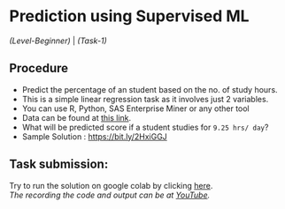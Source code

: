 # Prediction using Supervised ML  

_(Level-Beginner)_ | _(Task-1)_ 

## Procedure  
* Predict the percentage of an student based on the no. of study hours.  
* This is a simple linear regression task as it involves just 2 variables.  
* You can use R, Python, SAS Enterprise Miner or any other tool  
* Data can be found at [this link](http://bit.ly/w-data).  
* What will be predicted score if a student studies for ```9.25 hrs/ day```?  
* Sample Solution : https://bit.ly/2HxiGGJ  

## Task submission:  
Try to run the solution on google colab by clicking [here](https://colab.research.google.com/github/ravi-prakash1907/The-Spark-Foundation-Tasks/blob/main/Task1/task1.ipynb).  
_The recording the code and output can be at [YouTube](#)._  
